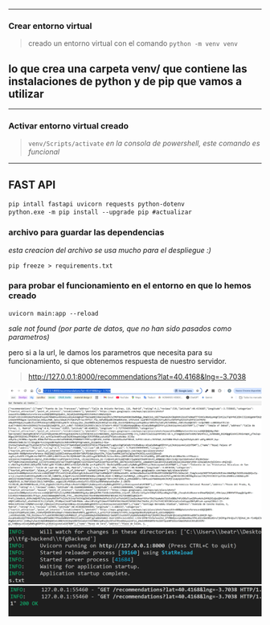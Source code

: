 

---
### Crear entorno virtual
> creado un entorno virtual con el comando ```python -m venv venv```

lo que crea una carpeta venv/ que contiene las instalaciones de python y de pip que vamos a utilizar
---

---
### Activar entorno virtual creado
> ```venv/Scripts/activate```
*en la consola de powershell, este comando es funcional*
---


## FAST API
```
pip intall fastapi uvicorn requests python-dotenv
python.exe -m pip install --upgrade pip #actualizar
``` 

### archivo para guardar las dependencias
*esta creacion del archivo se usa mucho para el despliegue :)*

```
pip freeze > requirements.txt
```



### para probar el funcionamiento en el entorno en que lo hemos creado
```
uvicorn main:app --reload 
```

*sale not found (por parte de datos, que no han sido pasados como parametros)*

pero si a la url, le damos los parametros que necesita para su funcionamiento, si que obtenemos respuesta de nuestro servidor.

> http://127.0.0.1:8000/recommendations?lat=40.4168&lng=-3.7038

![demo correcto funcionamiento del server](image.png)
![consola-demo](image-1.png)
![res-server-ok](image-2.png)
